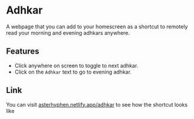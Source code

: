 # Adhkar
A webpage that you can add to your homescreen as a shortcut to remotely read your morning and evening adhkars anywhere.

## Features
- Click anywhere on screen to toggle to next adhkar.
- Click on the ` Adhkar ` text to go to evening adhkar.

## Link
You can visit [asterhyphen.netlify.app/adhkar](https://asterhyphen.netlify.app/adhkar/) to see how the shortcut looks like

